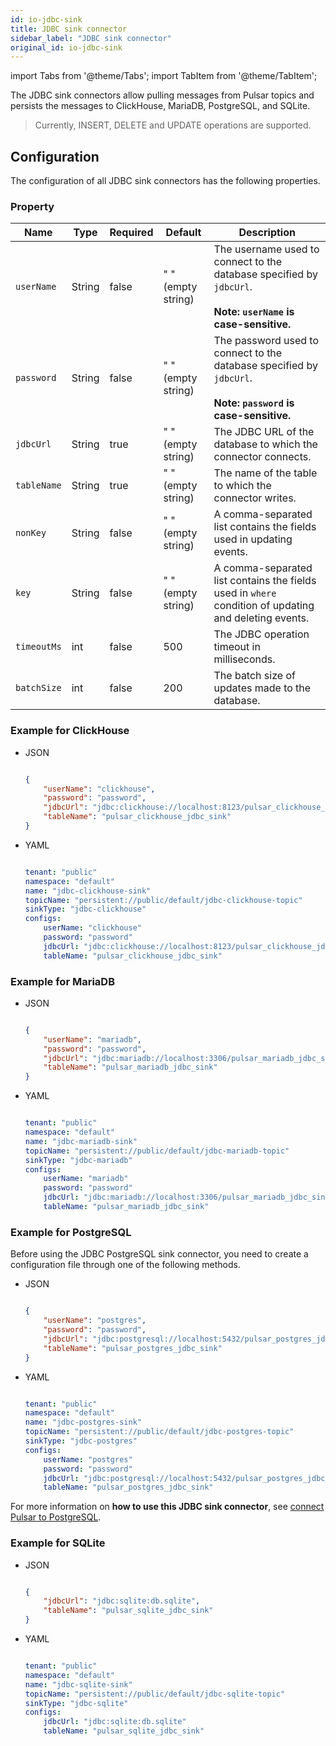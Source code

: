 ```yaml
---
id: io-jdbc-sink
title: JDBC sink connector
sidebar_label: "JDBC sink connector"
original_id: io-jdbc-sink
---
```


import Tabs from '@theme/Tabs';
import TabItem from '@theme/TabItem';


The JDBC sink connectors allow pulling messages from Pulsar topics 
and persists the messages to ClickHouse, MariaDB, PostgreSQL, and SQLite.

> Currently, INSERT, DELETE and UPDATE operations are supported.

## Configuration 

The configuration of all JDBC sink connectors has the following properties.

### Property

| Name | Type|Required | Default | Description 
|------|----------|----------|---------|-------------|
| `userName` | String|false | " " (empty string) | The username used to connect to the database specified by `jdbcUrl`.<br /><br />**Note: `userName` is case-sensitive.**|
| `password` | String|false | " " (empty string)| The password used to connect to the database specified by `jdbcUrl`. <br /><br />**Note: `password` is case-sensitive.**|
| `jdbcUrl` | String|true | " " (empty string) | The JDBC URL of the database to which the connector connects. |
| `tableName` | String|true | " " (empty string) | The name of the table to which the connector writes. |
| `nonKey` | String|false | " " (empty string) | A comma-separated list contains the fields used in updating events.  |
| `key` | String|false | " " (empty string) | A comma-separated list contains the fields used in `where` condition of updating and deleting events. |
| `timeoutMs` | int| false|500 | The JDBC operation timeout in milliseconds. |
| `batchSize` | int|false | 200 | The batch size of updates made to the database. |

### Example for ClickHouse

* JSON 

    ```json
    
    {
        "userName": "clickhouse",
        "password": "password",
        "jdbcUrl": "jdbc:clickhouse://localhost:8123/pulsar_clickhouse_jdbc_sink",
        "tableName": "pulsar_clickhouse_jdbc_sink"
    }
    
    ```

* YAML

    ```yaml
    
    tenant: "public"
    namespace: "default"
    name: "jdbc-clickhouse-sink"
    topicName: "persistent://public/default/jdbc-clickhouse-topic"
    sinkType: "jdbc-clickhouse"    
    configs:
        userName: "clickhouse"
        password: "password"
        jdbcUrl: "jdbc:clickhouse://localhost:8123/pulsar_clickhouse_jdbc_sink"
        tableName: "pulsar_clickhouse_jdbc_sink"
    
    ```

### Example for MariaDB

* JSON 

    ```json
    
    {
        "userName": "mariadb",
        "password": "password",
        "jdbcUrl": "jdbc:mariadb://localhost:3306/pulsar_mariadb_jdbc_sink",
        "tableName": "pulsar_mariadb_jdbc_sink"
    }
    
    ```

* YAML

    ```yaml
    
    tenant: "public"
    namespace: "default"
    name: "jdbc-mariadb-sink"
    topicName: "persistent://public/default/jdbc-mariadb-topic"
    sinkType: "jdbc-mariadb"    
    configs:
        userName: "mariadb"
        password: "password"
        jdbcUrl: "jdbc:mariadb://localhost:3306/pulsar_mariadb_jdbc_sink"
        tableName: "pulsar_mariadb_jdbc_sink"
    
    ```

### Example for PostgreSQL

Before using the JDBC PostgreSQL sink connector, you need to create a configuration file through one of the following methods.

* JSON 

    ```json
    
    {
        "userName": "postgres",
        "password": "password",
        "jdbcUrl": "jdbc:postgresql://localhost:5432/pulsar_postgres_jdbc_sink",
        "tableName": "pulsar_postgres_jdbc_sink"
    }
    
    ```

* YAML

    ```yaml
    
    tenant: "public"
    namespace: "default"
    name: "jdbc-postgres-sink"
    topicName: "persistent://public/default/jdbc-postgres-topic"
    sinkType: "jdbc-postgres"    
    configs:
        userName: "postgres"
        password: "password"
        jdbcUrl: "jdbc:postgresql://localhost:5432/pulsar_postgres_jdbc_sink"
        tableName: "pulsar_postgres_jdbc_sink"
    
    ```

For more information on **how to use this JDBC sink connector**, see [connect Pulsar to PostgreSQL](io-quickstart.md#connect-pulsar-to-postgresql).

### Example for SQLite

* JSON 

    ```json
    
    {
        "jdbcUrl": "jdbc:sqlite:db.sqlite",
        "tableName": "pulsar_sqlite_jdbc_sink"
    }
    
    ```

* YAML

    ```yaml
    
    tenant: "public"
    namespace: "default"
    name: "jdbc-sqlite-sink"
    topicName: "persistent://public/default/jdbc-sqlite-topic"
    sinkType: "jdbc-sqlite"    
    configs:
        jdbcUrl: "jdbc:sqlite:db.sqlite"
        tableName: "pulsar_sqlite_jdbc_sink"
    
    ```


